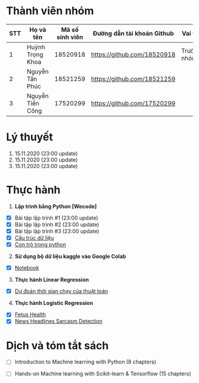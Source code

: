 # Thành viên nhóm
| STT | Họ và tên | Mã số sinh viên| Đường dẫn tài khoản Github | Vai trò |
|-----|--------------|-----------| ------ | ------ |
|1| Huỳnh Trọng Khoa | 18520918 | https://github.com/18520918 | Trưởng nhóm |
|2| Nguyễn Tấn Phúc | 18521259 | https://github.com/18521259 | |
|3| Nguyễn Tiến Công | 17520299 | https://github.com/17520299 | |

# Lý thuyết

1. 15.11.2020 (23:00 update) 
2. 15.11.2020 (23:00 update)
3. 15.11.2020 (23:00 update)

# Thực hành
1. **Lập trình bằng Python [Wecode]**
- [x] Bài tập lập trình #1 (23:00 update)
- [x] Bài tập lập trình #2 (23:00 update)
- [x] Bài tập lập trình #3 (23:00 update)
- [x] [Cấu trúc dữ liệu](https://github.com/18520918/CS114.L11.KHCL/blob/master/Assignment%201/Assignment__1.ipynb)
- [x] [Con trỏ trong python](https://github.com/18520918/CS114.L11.KHCL/blob/master/Assignment%201/Assignment__2.ipynb) 
2. **Sử dụng bộ dữ liệu kaggle vào Google Colab**
- [x] [Notebook](https://github.com/18520918/CS114.L11.KHCL/tree/master/Assignment%202)
3. **Thực hành Linear Regression**
- [x] [Dự đoán thời gian chạy của thuật toán](https://github.com/18520918/CS114.L11.KHCL/blob/master/Assignment%203/LinearRegression.ipynb)
4. **Thực hành Logistic Regression**
- [x] [Fetus Health](https://github.com/18520918/CS114.L11.KHCL/blob/master/Assignment%204/LogisticRegression.ipynb)
- [x] [News Headlines Sarcasm Detection](https://github.com/18520918/CS114.L11.KHCL/blob/master/Assignment%206/New_Headline_Sarcasm_Detection.ipynb)

# Dịch và tóm tắt sách
- [ ] Introduction to Machine learning with Python (8 chapters)
- [ ] Hands-on Machine learning with Scikit-learn & Tensorflow (15 chapters)

